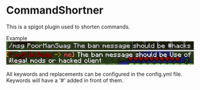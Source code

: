 # CommandShortner
This is a spigot plugin used to shorten commands.

Example
![Alt Text](https://github.com/Exeton/CommandShortener/blob/master/Pictures/MessageA.PNG)
![Alt Text](https://github.com/Exeton/CommandShortener/blob/master/Pictures/Message%20Result.PNG)

All keywords and replacements can be configured in the config.yml file. Keywords will have a '#' added in front of them.
  
